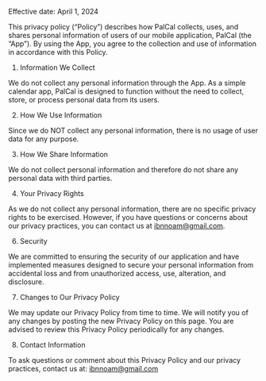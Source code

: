 Effective date: April 1, 2024

This privacy policy (“Policy”) describes how PalCal collects, uses, and shares personal information of users of our mobile application, PalCal (the “App”). By using the App, you agree to the collection and use of information in accordance with this Policy.

1. Information We Collect

We do not collect any personal information through the App. As a simple calendar app, PalCal is designed to function without the need to collect, store, or process personal data from its users.

2. How We Use Information

Since we do NOT collect any personal information, there is no usage of user data for any purpose.

3. How We Share Information

We do not collect personal information and therefore do not share any personal data with third parties.

4. Your Privacy Rights

As we do not collect any personal information, there are no specific privacy rights to be exercised. However, if you have questions or concerns about our privacy practices, you can contact us at ibnnoam@gmail.com.

6. Security

We are committed to ensuring the security of our application and have implemented measures designed to secure your personal information from accidental loss and from unauthorized access, use, alteration, and disclosure.

7. Changes to Our Privacy Policy

We may update our Privacy Policy from time to time. We will notify you of any changes by posting the new Privacy Policy on this page. You are advised to review this Privacy Policy periodically for any changes.

8. Contact Information

To ask questions or comment about this Privacy Policy and our privacy practices, contact us at: ibnnoam@gmail.com

